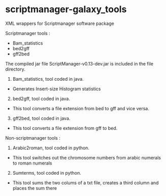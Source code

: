 # scriptmanager-galaxy_tools
XML wrappers for Scriptmanager software package

Scriptmanager tools :

- Bam_statistics		
- bed2gff		
- gff2bed

The compiled jar file ScriptManager-v0.13-dev.jar is included in the file directory. 


1. Bam_statistics, tool coded in java.

- Generates Insert-size Histogram statistics


2. bed2gff, tool coded in java.	

- 	This tool converts a file extension from bed to gff and vice versa.


3. gff2bed, tool coded in java.

- This tool converts a file extension from gff to bed.



Non-scriptmanager tools :

1. Arabic2roman, tool coded in python.

- This tool switches out the chromosome numbers from arabic numerals to roman numerals


2. Sumterms, tool coded in python.
- This tool sums the two colums of a txt file, creates a third column and places the sum there
